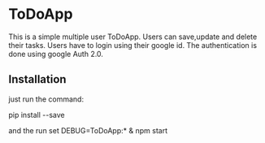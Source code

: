 # ToDoApp

This is a simple multiple user ToDoApp. Users can save,update and delete their tasks.
Users have to login using their google id. The authentication is done using google Auth 2.0.

## Installation
just run the command:

pip install --save

and the run 
set DEBUG=ToDoApp:* & npm start

